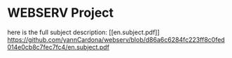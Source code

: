 # WEBSERV Project

here is the full subject description: [[en.subject.pdf]] https://github.com/yannCardona/webserv/blob/d86a6c6284fc223ff8c0fed014e0cb8c7fec7fc4/en.subject.pdf


